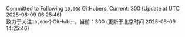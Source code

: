 Committed to Following `10,000` GitHubers. Current: <!-- FOLLOWING_COUNT -->300<!-- FOLLOWING_COUNT --> (Update at UTC <!-- LAST_UPDATED -->2025-06-09 06:25:46<!-- LAST_UPDATED -->)<br>
致力于关注`10,000`个GitHuber。当前：<!-- FOLLOWING_COUNT -->300<!-- FOLLOWING_COUNT --> (更新于北京时间 <!-- LAST_UPDATED_CST -->2025-06-09 14:25:46<!-- LAST_UPDATED_CST -->)
